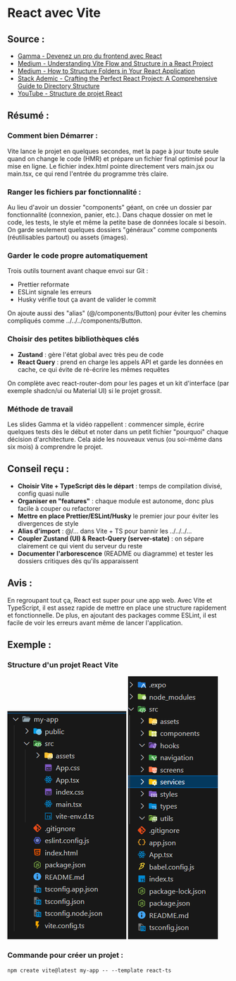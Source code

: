 # React avec Vite

## Source :

-   [Gamma - Devenez un pro du frontend avec React](https://gamma.app/docs/Devenez-un-pro-du-frontend-avec-React--w5lhk2yp0all3hc?mode=doc)
-   [Medium - Understanding Vite Flow and Structure in a React Project](https://medium.com/@vshall/understanding-vite-flow-and-structure-in-a-react-project-8c8672d62a77)
-   [Medium - How to Structure Folders in Your React Application](https://simeonnortey.medium.com/how-to-structure-folders-in-your-react-application-567ddad3bd7e)
-   [Stack Ademic - Crafting the Perfect React Project: A Comprehensive Guide to Directory Structure](https://blog.stackademic.com/crafting-the-perfect-react-project-a-comprehensive-guide-to-directory-structure-and-essential-9bb0e32ba7aa)
-   [YouTube - Structure de projet React](https://www.youtube.com/watch?v=KCrXgy8qtjM)

## Résumé :

### Comment bien Démarrer :

Vite lance le projet en quelques secondes, met la page à jour toute seule quand
on change le code (HMR) et prépare un fichier final optimisé pour la mise en
ligne. Le fichier index.html pointe directement vers main.jsx ou main.tsx, ce
qui rend l'entrée du programme très claire.

### Ranger les fichiers par fonctionnalité :

Au lieu d'avoir un dossier "components" géant, on crée un dossier par
fonctionnalité (connexion, panier, etc.). Dans chaque dossier on met le code,
les tests, le style et même la petite base de données locale si besoin. On garde
seulement quelques dossiers "généraux" comme components (réutilisables partout)
ou assets (images).

### Garder le code propre automatiquement

Trois outils tournent avant chaque envoi sur Git :

-   Prettier reformate
-   ESLint signale les erreurs
-   Husky vérifie tout ça avant de valider le commit

On ajoute aussi des "alias" (@/components/Button) pour éviter les chemins
compliqués comme ../../../components/Button.

### Choisir des petites bibliothèques clés

-   **Zustand** : gère l'état global avec très peu de code
-   **React Query** : prend en charge les appels API et garde les données en
    cache, ce qui évite de ré-écrire les mêmes requêtes

On complète avec react-router-dom pour les pages et un kit d'interface (par
exemple shadcn/ui ou Material UI) si le projet grossit.

### Méthode de travail

Les slides Gamma et la vidéo rappellent : commencer simple, écrire quelques
tests dès le début et noter dans un petit fichier "pourquoi" chaque décision
d'architecture. Cela aide les nouveaux venus (ou soi-même dans six mois) à
comprendre le projet.

## Conseil reçu :

-   **Choisir Vite + TypeScript dès le départ** : temps de compilation divisé,
    config quasi nulle
-   **Organiser en "features"** : chaque module est autonome, donc plus facile à
    couper ou refactorer
-   **Mettre en place Prettier/ESLint/Husky** le premier jour pour éviter les
    divergences de style
-   **Alias d'import** : @/… dans Vite + TS pour bannir les ../../../...
-   **Coupler Zustand (UI) & React-Query (server-state)** : on sépare clairement
    ce qui vient du serveur du reste
-   **Documenter l'arborescence** (README ou diagramme) et tester les dossiers
    critiques dès qu'ils apparaissent

## Avis :

En regroupant tout ça, React est super pour une app web. Avec Vite et
TypeScript, il est assez rapide de mettre en place une structure rapidement et
fonctionnelle. De plus, en ajoutant des packages comme ESLint, il est facile de
voir les erreurs avant même de lancer l'application.

## Exemple :

### Structure d'un projet React Vite

![alt text](../image/source1.png "Logo Title Text 1")
![alt text](../image/source2.png "Logo Title Text 1")

### Commande pour créer un projet :

```
npm create vite@latest my-app -- --template react-ts
```
